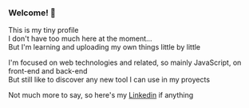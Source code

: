 ### Welcome! 🦊

This is my tiny profile  
I don't have too much here at the moment...  
But I'm learning and uploading my own things little by little  

I'm focused on web technologies and related, so mainly JavaScript, on front-end and back-end  
But still like to discover any new tool I can use in my proyects  

Not much more to say, so here's my [Linkedin](https://www.linkedin.com/in/mateo-campero-ar/) if anything  

<!--
**naikath/naikath** is a ✨ _special_ ✨ repository because its `README.md` (this file) appears on your GitHub profile.

Here are some ideas to get you started:

- 🔭 I’m currently working on ...
- 🌱 I’m currently learning ...
- 👯 I’m looking to collaborate on ...
- 🤔 I’m looking for help with ...
- 💬 Ask me about ...
- 📫 How to reach me: ...
- 😄 Pronouns: ...
- ⚡ Fun fact: ...
-->

